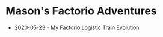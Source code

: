 # Mason's Factorio Adventures

* [2020-05-23 - My Factorio Logistic Train Evolution](2020/05/23/logistic-train-evolution.md)
